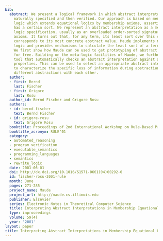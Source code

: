 ```yaml
---
bib:
  abstract: We present a logical framework in which abstract interpretations can be
    naturally specified and then verified. Our approach is based on membership equational
    logic which extends equational logics by membership axioms, asserting that a term
    has a certain sort. We represent an abstract interpretation as a membership equational
    logic specification, usually as an overloaded order-sorted signature with membership
    axioms. It turns out that, for any term, its least sort over this specification
    corresponds to its most concrete abstract value. Maude implements membership equational
    logic and provides mechanisms to calculate the least sort of a term efficiently.
    We first show how Maude can be used to get prototyping of abstract interpretations
    for free. Building on the meta-logic facilities of Maude, we further develop a
    tool that automatically checks an abstract interpretation against a set of user-defined
    properties. This can be used to select an appropriate abstract interpretation,
    to characterize the specific loss of information during abstraction, and to compare
    different abstractions with each other.
  author:
  - first: Bernd
    last: Fischer
  - first: Grigore
    last: Rosu
  author_id: Bernd Fischer and Grigore Rosu
  authors:
  - id: bernd-fischer
    text: Bernd Fischer
  - id: grigore-rosu
    text: Grigore Rosu
  booktitle: Proceedings of 2nd International Workshop on Rule-Based Programming (RULE'01)
  booktitle_acronym: RULE'01
  category:
  - automated_reasoning
  - program_verification
  - executable_semantics
  - programming_languages
  - semantics
  - rewrite_logic
  date: 2001-06-01
  doi: http://dx.doi.org/10.1016/S1571-0661(04)00292-0
  id: fischer-rosu-2001-rule
  month: June
  pages: 271-285
  project_name: Maude
  project_url: http://maude.cs.illinois.edu
  publisher: Elsevier
  series: Electronic Notes in Theoretical Computer Science
  title: Interpreting Abstract Interpretations in Membership Equational Logic
  type: inproceedings
  volume: 59(4)
  year: '2001'
layout: paper
title: Interpreting Abstract Interpretations in Membership Equational Logic
---
```

